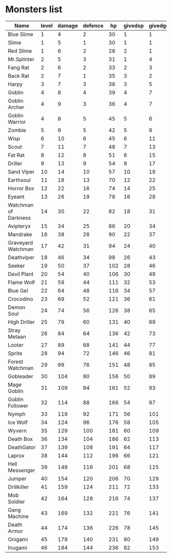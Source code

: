 # Monsters list

| Name                 | level | damage | defence | hp  | givedxp | givedgold |
| -------------------- | ----- | ------ | ------- | --- | ------- | --------- |
| Blue Slime           | 1     | 4      | 2       | 30  | 1       | 1         |
| Slime                | 1     | 5      | 1       | 30  | 1       | 1         |
| Red Slime            | 1     | 6      | 2       | 28  | 2       | 1         |
| Mr.Splinter          | 2     | 5      | 3       | 31  | 1       | 4         |
| Fang Rat             | 2     | 6      | 2       | 33  | 2       | 3         |
| Back Rat             | 2     | 7      | 1       | 35  | 3       | 2         |
| Harpy                | 3     | 7      | 3       | 36  | 3       | 5         |
| Goblin               | 4     | 8      | 4       | 39  | 4       | 7         |
| Goblin Archer        | 4     | 9      | 3       | 36  | 4       | 7         |
| Goblin Warrior       | 4     | 8      | 5       | 45  | 5       | 6         |
| Zombie               | 5     | 9      | 5       | 42  | 5       | 9         |
| Wisp                 | 6     | 10     | 6       | 45  | 6       | 11        |
| Scout                | 7     | 11     | 7       | 48  | 7       | 13        |
| Fat Rat              | 8     | 12     | 8       | 51  | 8       | 15        |
| Driller              | 9     | 13     | 9       | 54  | 9       | 17        |
| Sand Viper           | 10    | 14     | 10      | 57  | 10      | 19        |
| Earthsoul            | 11    | 18     | 13      | 70  | 12      | 22        |
| Horror Box           | 12    | 22     | 16      | 74  | 14      | 25        |
| Eyeant               | 13    | 26     | 19      | 78  | 16      | 28        |
| Watchman of Darkness | 14    | 30     | 22      | 82  | 18      | 31        |
| Avipteryx            | 15    | 34     | 25      | 86  | 20      | 34        |
| Mandrake             | 16    | 38     | 28      | 90  | 22      | 37        |
| Graveyard Watchman   | 17    | 42     | 31      | 94  | 24      | 40        |
| Deathviper           | 18    | 46     | 34      | 98  | 26      | 43        |
| Seeker               | 19    | 50     | 37      | 102 | 28      | 46        |
| Devil Plant          | 20    | 54     | 40      | 106 | 30      | 49        |
| Flame Wolf           | 21    | 59     | 44      | 111 | 32      | 53        |
| Blue Gel             | 22    | 64     | 48      | 116 | 34      | 57        |
| Crocodino            | 23    | 69     | 52      | 121 | 36      | 61        |
| Demon Soul           | 24    | 74     | 56      | 126 | 38      | 65        |
| High Driller         | 25    | 79     | 60      | 131 | 40      | 69        |
| Stray Metaan         | 26    | 84     | 64      | 136 | 42      | 73        |
| Looter               | 27    | 89     | 68      | 141 | 44      | 77        |
| Sprite               | 28    | 94     | 72      | 146 | 46      | 81        |
| Forest Watchman      | 29    | 99     | 76      | 151 | 48      | 85        |
| Gobleader            | 30    | 104    | 80      | 156 | 50      | 89        |
| Mage Goblin          | 31    | 109    | 84      | 161 | 52      | 93        |
| Goblin Follower      | 32    | 114    | 88      | 166 | 54      | 97        |
| Nymph                | 33    | 119    | 92      | 171 | 56      | 101       |
| Ice Wolf             | 34    | 124    | 96      | 176 | 58      | 105       |
| Wyvern               | 35    | 129    | 100     | 181 | 60      | 109       |
| Death Box            | 36    | 134    | 104     | 186 | 62      | 113       |
| DeathGator           | 37    | 139    | 108     | 191 | 64      | 117       |
| Laprox               | 38    | 144    | 112     | 196 | 66      | 121       |
| Hell Messenger       | 39    | 149    | 116     | 201 | 68      | 125       |
| Jumper               | 40    | 154    | 120     | 206 | 70      | 129       |
| Drillkiller          | 41    | 159    | 124     | 211 | 72      | 133       |
| Mob Soldier          | 42    | 164    | 128     | 216 | 74      | 137       |
| Gang Machine         | 43    | 169    | 132     | 221 | 76      | 141       |
| Death Armor          | 44    | 174    | 136     | 226 | 78      | 145       |
| Onigami              | 45    | 179    | 140     | 231 | 80      | 149       |
| Inugami              | 46    | 184    | 144     | 236 | 82      | 153       |
